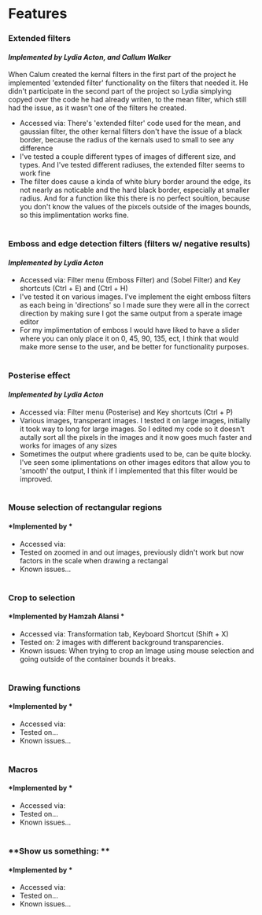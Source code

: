 # Features

### **Extended filters**
#### *Implemented by Lydia Acton, and Callum Walker*
When Calum created the kernal filters in the first part of the project he implemented 'extended filter' functionality on the filters that needed it. He didn't participate in the second part of the project so Lydia simplying copyed over the code he had already writen, to the mean filter, which still had the issue, as it wasn't one of the filters he created. 
- Accessed via: There's 'extended filter' code used for the mean, and gaussian filter, the other kernal filters don't have the issue of a black border, because the radius of the kernals used to small to see any difference
- I've tested a couple different types of images of different size, and types. And I've tested different radiuses, the extended filter seems to work fine
- The filter does cause a kinda of white blury border around the edge, its not nearly as noticable and the hard black border, especially at smaller radius. And for a function like this there is no perfect soultion, because you don't know the values of the pixcels outside of the images bounds, so this implimentation works fine. 
<br/><br/>

### **Emboss and edge detection filters (filters w/ negative results)**
#### *Implemented by Lydia Acton*
- Accessed via: Filter menu (Emboss Filter) and (Sobel Filter) and Key shortcuts (Ctrl + E) and (Ctrl + H)
- I've tested it on various images. I've implement the eight emboss filters as each being in 'directions' so I made sure they were all in the correct direction by making sure I got the same output from a sperate image editor
- For my implimentation of emboss I would have liked to have a slider where you can only place it on 0, 45, 90, 135, ect, I think that would make more sense to the user, and be better for functionality purposes.
<br/><br/>

### **Posterise effect**
#### *Implemented by Lydia Acton*
- Accessed via: Filter menu (Posterise) and Key shortcuts (Ctrl + P)
- Various images, transperant images. I tested it on large images, initially it took way to long for large images. So I edited my code so it doesn't autally sort all the pixels in the images and it now goes much faster and works for images of any sizes
- Sometimes the output where gradients used to be, can be quite blocky. I've seen some iplimentations on other images editors that allow you to 'smooth' the output, I think if I implemented that this filter would be improved. 
<br/><br/>

### **Mouse selection of rectangular regions**
#### *Implemented by *
- Accessed via: 
- Tested on zoomed in and out images, previously didn't work but now factors in the scale when drawing a rectangal
- Known issues...
<br/><br/>

### **Crop to selection**
#### *Implemented by Hamzah Alansi *
- Accessed via: Transformation tab, Keyboard Shortcut (Shift + X)
- Tested on: 2 images with different background transparencies.
- Known issues: When trying to crop an Image using mouse selection and going outside of the container bounds it breaks.
<br/><br/>

### **Drawing functions**
#### *Implemented by *
- Accessed via: 
- Tested on...
- Known issues...
<br/><br/>

### **Macros**
#### *Implemented by *
- Accessed via: 
- Tested on...
- Known issues...
<br/><br/>

### **Show us something: **
#### *Implemented by *
- Accessed via: 
- Tested on...
- Known issues...
<br/><br/>